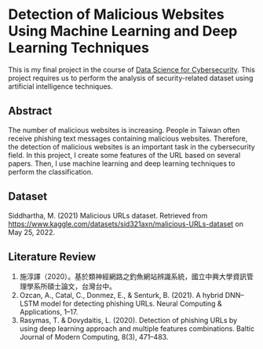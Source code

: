# Detection of Malicious Websites Using Machine Learning and Deep Learning Techniques

This is my final project in the course of [Data Science for Cybersecurity](https://sites.google.com/view/mikehsiao/teaching/data-science-for-cybersecurity-2022?authuser=0). This project requires us to perform the analysis of security-related dataset using artificial intelligence techniques.


## Abstract
The number of malicious websites is increasing. People in Taiwan often receive phishing text messages containing malicious websites. Therefore, the detection of malicious websites is an important task in the cybersecurity field. In this project, I create some features of the URL based on several papers. Then, I use machine learning and deep learning techniques to perform the classification.


## Dataset
Siddhartha, M. (2021) Malicious URLs dataset. Retrieved from https://www.kaggle.com/datasets/sid321axn/malicious-URLs-dataset on May 25, 2022.

  
## Literature Review
1. 施淳譯（2020）。基於類神經網路之釣魚網站辨識系統，國立中興大學資訊管理學系所碩士論文，台灣台中。
2. Ozcan, A., Catal, C., Donmez, E., & Senturk, B. (2021). A hybrid DNN–LSTM model for detecting phishing URLs. Neural Computing & Applications, 1–17.
3. Rasymas, T. & Dovydaitis, L. (2020). Detection of phishing URLs by using deep learning approach and multiple features combinations. Baltic Journal of Modern Computing, 8(3), 471–483.



